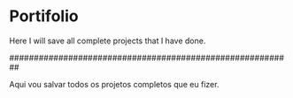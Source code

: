 # Portifolio

Here I will save all complete projects that I have done.


##########################################################

Aqui vou salvar todos os projetos completos que eu fizer.
